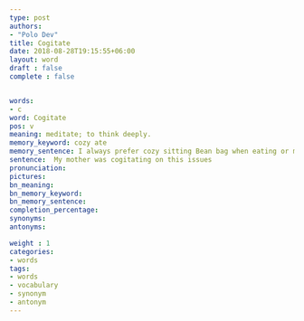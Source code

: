 ```yaml
---
type: post
authors:
- "Polo Dev"
title: Cogitate
date: 2018-08-28T19:15:55+06:00
layout: word
draft : false
complete : false


words:
- c
word: Cogitate
pos: v
meaning: meditate; to think deeply.
memory_keyword: cozy ate
memory_sentence: I always prefer cozy sitting Bean bag when eating or meditating.
sentence:  My mother was cogitating on this issues
pronunciation:
pictures:
bn_meaning:
bn_memory_keyword:
bn_memory_sentence:
completion_percentage:
synonyms:
antonyms:

weight : 1
categories:
- words
tags:
- words
- vocabulary
- synonym
- antonym
---
```

